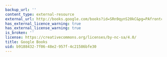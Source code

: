 ```yaml
---
backup_url: ''
content_type: external-resource
external_url: http://books.google.com/books?id=SRn9qynS20kC&pg=PAfrontcover
has_external_licence_warning: true
has_external_license_warning: true
is_broken: ''
license: https://creativecommons.org/licenses/by-nc-sa/4.0/
title: Google Books
uid: b9188432-7f06-48e2-957f-4c21586bfe30
---
```

